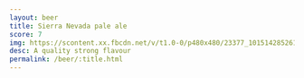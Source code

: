 ```yaml
---
layout: beer
title: Sierra Nevada pale ale
score: 7
img: https://scontent.xx.fbcdn.net/v/t1.0-0/p480x480/23377_10151428526143745_898774029_n.jpg?oh=4d3a40ea2ca52de0f47489c44d17b56c&oe=58882A1D
desc: A quality strong flavour
permalink: /beer/:title.html
---
```

